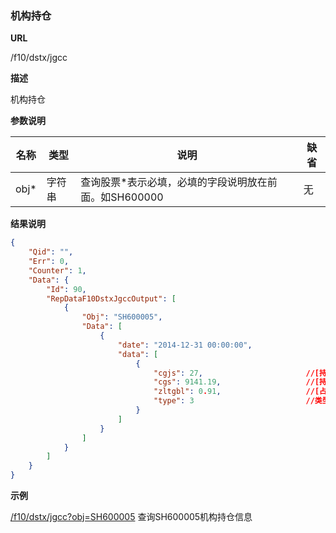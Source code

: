 
### 机构持仓

**URL**

/f10/dstx/jgcc

**描述**

机构持仓

**参数说明**

|名称|类型|说明|缺省|
| -------- | -------- | -------- | -------- |
|obj\*|字符串|查询股票\*表示必填，必填的字段说明放在前面。如SH600000|无|


**结果说明**

```json
{
    "Qid": "",
    "Err": 0,
    "Counter": 1,
    "Data": {
        "Id": 90,
        "RepDataF10DstxJgccOutput": [
            {
                "Obj": "SH600005",
                "Data": [
                    {
                        "date": "2014-12-31 00:00:00",
                        "data": [
                            {
                                "cgjs": 27,                       //[持股家数]
                                "cgs": 9141.19,                   //[持股数(万股)]
                                "zltgbl": 0.91,                   //[占流通股比例(%)]
                                "type": 3                         //类型 int 1:QFII 2：保险 3:基金  4:卷商 5：社保  6:信托   
                            }
                        ]
                    }
                ]
            }
        ]
    }
}
```

**示例**

[/f10/dstx/jgcc?obj=SH600005]($APIHOST$/f10/dstx/jgcc?obj=SH600005)
查询SH600005机构持仓信息
